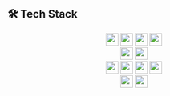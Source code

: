 
<!--

안녕하세요. 김민석입니다.👋
''' Hi there 👋
**JisinKeo/JisinKeo** is a ✨ _special_ ✨ repository because its `README.md` (this file) appears on your GitHub profile.

Here are some ideas to get you started:

- 🔭 I’m currently working on ...
- 🌱 I’m currently learning ...
- 👯 I’m looking to collaborate on ...
- 🤔 I’m looking for help with ...
- 💬 Ask me about ...
- 📫 How to reach me: ...
- 😄 Pronouns: ...
- ⚡ Fun fact: ...
-->
<!--


아주대학교 소프트웨어학과(2017.03~)

네이버 웹 부스트캠프 7기 챌린지 (진행)

GDSC


## 🌱 Profile


-->

## 🛠 Tech Stack
<p align="center">
    <img height="25em" src="https://img.shields.io/badge/java-007396?style=for-the-badge&logo=java&logoColor=white"/>
    <img height="25em"src="https://img.shields.io/badge/Spring-6DB33F?style=for-the-badge&logo=Spring&logoColor=white"/>
    <img height="25em" src="https://img.shields.io/badge/Python-3776AB?style=for-the-badge&logo=Python&logoColor=white"/>
    <img height="25em" src="https://img.shields.io/badge/MySQL-4479A1?style=for-the-badge&logo=MySQL&logoColor=white"/>
  <br/>
    <img height="25em" src="https://img.shields.io/badge/Amazon AWS-232F3E?style=for-the-badge&logo=amazonaws&logoColor=white"/>
    <img height="25em" src="https://img.shields.io/badge/Docker-2496ED?style=for-the-badge&logo=Docker&logoColor=white"/>
  <br/>
    <img height="25em" src="https://img.shields.io/badge/HTML5-E34F26?style=for-the-badge&logo=html5&logoColor=white"/>
    <img height="25em" src="https://img.shields.io/badge/CSS3-1572B6?style=for-the-badge&logo=css3&logoColor=white"/>
    <img height="25em" src="https://img.shields.io/badge/JavaScript-F7DF1E?style=for-the-badge&logo=javascript&logoColor=black"/>
    <img height="25em" src="https://img.shields.io/badge/React-61DAFB?style=for-the-badge&logo=React&logoColor=black"/>
  <br/>
    <img height="25em" src="https://img.shields.io/badge/C-A8B9CC?style=for-the-badge&logo=C&logoColor=white"/>
    <img height="25em" src="https://img.shields.io/badge/C++-00599C?style=for-the-badge&logo=C%2B%2B&logoColor=white"/>
  <br/>
  <br/>
  <br/>
</p>



<!--
## 🌱 GitHub stats

![Anurag's GitHub stats](https://github-readme-stats.vercel.app/api?username=JisinKeo&show_icons=true&theme=radical)



## 😄 BOJ rank
    

![Solved.ac Profile](http://mazassumnida.wtf/api/v2/generate_badge?boj=blues9803)


-->
